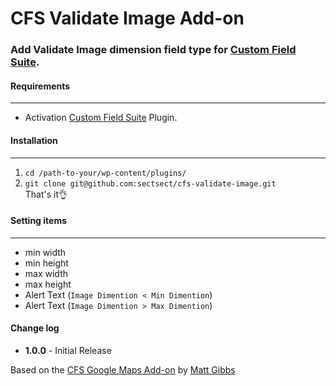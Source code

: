 # CFS Validate Image Add-on

### Add Validate Image dimension field type for [Custom Field Suite](https://wordpress.org/plugins/custom-field-suite/).


#### Requirements
- - -
* Activation [Custom Field Suite](https://wordpress.org/plugins/custom-field-suite/) Plugin.

#### Installation
- - -

 1. `cd /path-to-your/wp-content/plugins/`
 2. `git clone git@github.com:sectsect/cfs-validate-image.git`  
 That's it:ok_hand:

#### Setting items
- - -
* min width
* min height
* max width
* max height
* Alert Text (`Image Dimention < Min Dimention`)
* Alert Text (`Image Dimention > Max Dimention`)

#### Change log  
 * **1.0.0** - Initial Release

Based on the [CFS Google Maps Add-on](https://github.com/mgibbs189/cfs-google-maps) by [Matt Gibbs](https://github.com/mgibbs189)
